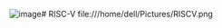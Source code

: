 ![image](https://github.com/mahesh78aa/RISC-V/assets/142786943/3f4885ef-b09c-4b24-bd1c-2e58008ff1f1)# RISC-V
file:///home/dell/Pictures/RISCV.png
